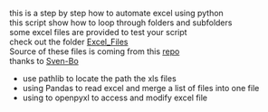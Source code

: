 this is a step by step how to automate excel using python <br/>
this script show how to loop through folders and subfolders <br/>
some excel files are provided to test your script  <br/>
check out the folder <a href="https://github.com/freefunction/automate-excel-using-python/tree/master/Excel_Files" target="_blank">Excel_Files</a> <br/>
Source of these files is coming from this <a href="https://github.com/Sven-Bo/iterate-over-folders/tree/master/Excel_Files" target="_blank">repo </a> <br/> thanks to <a href="https://github.com/Sven-Bo" target="_blank">Sven-Bo</a> <br/> 

  * use pathlib to locate the path the xls files
  * using Pandas to read excel and merge a list of files into one file
  * using to openpyxl to access and modify excel file
   
